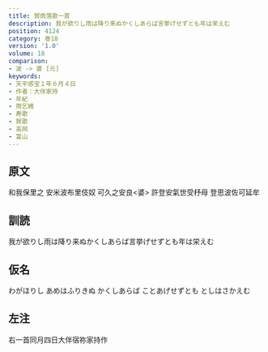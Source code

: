 ```yaml
---
title: 賀雨落歌一首
description: 我が欲りし雨は降り来ぬかくしあらば言挙げせずとも年は栄えむ
position: 4124
category: 巻18
version: '1.0'
volume: 18
comparison:
- 波 -> 婆 [元]
keywords:
- 天平感宝１年６月４日
- 作者：大伴家持
- 年紀
- 雨乞媿
- 寿歌
- 賀歌
- 高岡
- 富山
---
```


## 原文

和我保里之 安米波布里伎奴 可久之安良<婆> 許登安氣世受杼母 登思波佐可延牟

## 訓読

我が欲りし雨は降り来ぬかくしあらば言挙げせずとも年は栄えむ

## 仮名

わがほりし あめはふりきぬ かくしあらば ことあげせずとも としはさかえむ

## 左注

右一首同月四日大伴宿祢家持作
